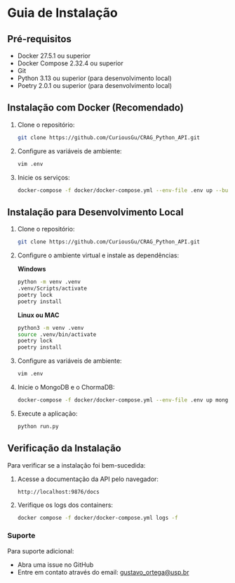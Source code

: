 # Guia de Instalação

## Pré-requisitos

- Docker 27.5.1 ou superior
- Docker Compose 2.32.4 ou superior
- Git
- Python 3.13 ou superior (para desenvolvimento local)
- Poetry 2.0.1 ou superior (para desenvolvimento local)

## Instalação com Docker (Recomendado)

1. Clone o repositório:
   ```bash
   git clone https://github.com/CuriousGu/CRAG_Python_API.git
   ```

2. Configure as variáveis de ambiente:
   ```bash
   vim .env
   ```

3. Inicie os serviços:
   ```bash
   docker-compose -f docker/docker-compose.yml --env-file .env up --build
   ```

## Instalação para Desenvolvimento Local

1. Clone o repositório:
   ```bash
   git clone https://github.com/CuriousGu/CRAG_Python_API.git
   ```

2. Configure o ambiente virtual e instale as dependências:

   **Windows**
   ```bash
   python -m venv .venv
   .venv/Scripts/activate
   poetry lock
   poetry install
   ```

   **Linux ou MAC**
   ```bash
   python3 -m venv .venv
   source .venv/bin/activate
   poetry lock
   poetry install
   ```


3. Configure as variáveis de ambiente:
   ```bash
   vim .env
   ```

4. Inicie o MongoDB e o ChormaDB:
   ```bash
   docker-compose -f docker/docker-compose.yml --env-file .env up mongodb chroma -d
   ```

5. Execute a aplicação:
   ```bash
   python run.py
   ```


## Verificação da Instalação

Para verificar se a instalação foi bem-sucedida:

1. Acesse a documentação da API pelo navegador:
   ```
   http://localhost:9876/docs
   ```

2. Verifique os logs dos containers:
   ```bash
   docker compose -f docker/docker-compose.yml logs -f
   ```

### Suporte

Para suporte adicional:
- Abra uma issue no GitHub
- Entre em contato através do email: gustavo_ortega@usp.br
